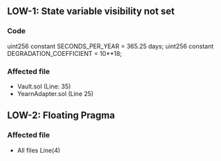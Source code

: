 ## LOW-1: State variable visibility not set

### Code

uint256 constant SECONDS_PER_YEAR = 365.25 days;
uint256 constant DEGRADATION_COEFFICIENT = 10**18;

### Affected file

* Vault.sol (Line: 35)
* YearnAdapter.sol (Line 25)

## LOW-2: Floating Pragma

### Affected file

* All files Line(4)